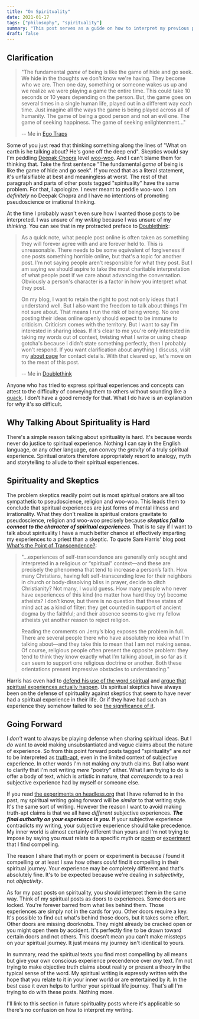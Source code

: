 ```yaml
---
title: "On Spirituality"
date: 2021-01-17
tags: ["philosophy", "spirituality"]
summary: "This post serves as a guide on how to interpret my previous posts on spirituality while explaining the purpose for future spiritual writing and suggests reasons why spiritual experiences and ideas are so hard to talk about."
draft: false
---
```

## Clarification
> "The fundamental _game_ of being is like the game of hide and go seek. We hide in the thoughts we don't know we're having. They become who we are. Then one day, something or someone wakes us up and we realize we were playing a game the entire time. This could take 10 seconds or 10 years depending on the person. But, the game goes on several times in a single human life, played out in a different way each time. Just imagine all the ways the game is being played across all of humanity. The game of being a good person and not an evil one. The game of seeking happiness. The game of seeking enlightenment..."
> 
> -- Me in [Ego Traps](/ego-traps)

Some of you just read that thinking something along the lines of "What on earth is he talking about? He's gone off the deep end". Skeptics would say I'm peddling [Deepak Chopra](https://rationalwiki.org/wiki/Deepak_Chopra) level [woo-woo](https://rationalwiki.org/wiki/Woo). And I can't blame them for thinking that. Take the first sentence "The fundamental _game_ of being is like the game of hide and go seek". If you read that as a literal statement, it's unfalsifiable at best and meaningless at worst. The rest of that paragraph and parts of other posts tagged "spirituality" have the same problem. For that, I apologize. I never meant to peddle woo-woo. I am _definitely_ no Deepak Chopra and I have no intentions of promoting pseudoscience or irrational thinking.

At the time I probably wasn't even sure how I wanted those posts to be interpreted. I was unsure of my _writing_ because I was unsure of my _thinking_. You can see that in my protracted preface to [Doublethink](/doublethink):

> As a quick note, what people post online is often taken as something they will forever agree with and are forever held to. This is unreasonable. There needs to be some equivalent of forgiveness if one posts something horrible online, but that's a topic for another post. I'm not saying people aren't responsible for what they post. But I am saying we should aspire to take the most charitable interpretation of what people post if we care about advancing the conversation. Obviously a person's character is a factor in how you interpret what they post.    
> 
> On my blog, I want to retain the right to post not only ideas that I understand well. But I also want the freedom to talk about things I'm not sure about. That means I run the risk of being wrong. No one posting their ideas online openly should expect to be immune to criticism. Criticism comes with the territory. But I want to say I'm interested in sharing ideas. If it's clear to me you're only interested in taking my words out of context, twisting what I write or using cheap gotcha's because I didn't state something perfectly, then I probably won't respond. If you want clarification about anything I discuss, visit my [about page](/about) for contact details. With that cleared up, let's move on to the meat of this post.
> 
> -- Me in [Doublethink](/doublethink)

Anyone who has tried to express spiritual experiences and concepts can attest to the difficulty of conveying them to others without sounding like a [quack](https://rationalwiki.org/wiki/Quackery). I don't have a good remedy for that. What I do have is an explanation for _why_ it's so difficult.

## Why Talking About Spirituality is Hard
There's a simple reason talking about spirituality is hard. It's because words never do justice to spiritual experience. Nothing I can say in the English language, or any other language, can convey the _gravity_ of a truly spiritual experience. Spiritual orators therefore appropriately resort to analogy, myth and storytelling to allude to their spiritual experiences.

## Spirituality and Skeptics
The problem skeptics readily point out is most spiritual orators are all too sympathetic to pseudoscience, religion and woo-woo. This leads them to conclude that spiritual experiences are just forms of mental illness and irrationality. What they don't realize is spiritual orators gravitate to pseudoscience, religion and woo-woo precisely because ___skeptics fail to connect to the character of spiritual experiences___. That is to say if I want to talk about spirituality I have a much better chance at effectively imparting my experiences to a priest than a skeptic. To quote Sam Harris' blog post [What's the Point of Transcendence?](https://samharris.org/whats-the-point-of-transcendence/):

> "...experiences of self-transcendence are generally only sought and interpreted in a religious or “spiritual” context—and these are precisely the phenomena that tend to increase a person’s faith. How many Christians, having felt self-transcending love for their neighbors in church or body-dissolving bliss in prayer, decide to ditch Christianity? Not many, I would guess. How many people who never have experiences of this kind (no matter how hard they try) become atheists? I don’t know, but there is no question that these states of mind act as a kind of filter: they get counted in support of ancient dogma by the faithful; and their absence seems to give my fellow atheists yet another reason to reject religion.
> 
> Reading the comments on Jerry’s blog exposes the problem in full. There are several people there who have absolutely no idea what I’m talking about—and they take this to mean that I am not making sense. Of course, religious people often present the opposite problem: they tend to think they know exactly what I’m talking about, in so far as it can seem to support one religious doctrine or another. Both these orientations present impressive obstacles to understanding."

Harris has even had to [defend his use of the word spiritual](https://samharris.org/a-plea-for-spirituality/) and [argue that spiritual experiences actually happen](https://samharris.org/on-spiritual-truths/). Us spiritual skeptics have always been on the defense of spirituality against skeptics that seem to have never had a spiritual experience in their life. Or if they have had such an experience they somehow failed to see [the significance of it](https://samharris.org/whats-the-point-of-transcendence/).

## Going Forward<a name="Going_Forward"></a>
I _don't_ want to always be playing defense when sharing spiritual ideas. But I _do_ want to avoid making unsubstantiated and vague claims about the nature of experience. So from this point forward posts tagged "spirituality" are _not_ to be interpreted as [truth-apt](https://en.wikipedia.org/wiki/Truth-apt), even in the limited context of subjective experience. In other words I'm not making _any_ truth claims. But I also want to clarify that I'm not writing _mere_ "poetry" either. What I am trying to do is offer a body of text, which is artistic in nature, that _corresponds_ to a real subjective experience had by myself or someone else.

If you read [the experiments on headless.org](https://headless.org/experiments/) that I have referred to in the past, my spiritual writing going forward will be _similar_ to that writing style. It's the same sort of writing. However the reason I want to avoid making truth-apt claims is that we all have _different_ subjective experiences. ___The final authority on your experience is you.___ If your subjective experience contradicts my writing, your subjective experience should take precedence. My inner world is almost certainly different than yours and I'm not trying to impose by saying you _must_ relate to a specific myth or [poem](https://headless.org/poetry-home.htm) or [experiment](https://headless.org/experiments) that I find compelling.

The reason I share that myth or poem or experiment is because _I_ found it compelling or at least I saw how others _could_ find it compelling in their spiritual journey. Your experience may be completely different and that's absolutely fine. It's to be expected because we're dealing in _subjectivity_, not _objectivity_.

As for my past posts on spirituality, you should interpret them in the same way. Think of my spiritual posts as doors to experiences. Some doors are locked. You're forever barred from what lies behind them. Those experiences are simply not in the cards for you. Other doors require a key. It's possible to find out what's behind those doors, but it takes some effort. Other doors are missing doorknobs. They might already be cracked open or you might open them by accident. It's perfectly fine to be drawn toward certain doors and not others. This doesn't mean you can't make missteps on your spiritual journey. It just means my journey isn't identical to yours.

In summary, read the spiritual texts you find most compelling by all means but give your own conscious experience precendence over _any_ text. I'm not trying to make objective truth claims about reality or present a theory in the typical sense of the word.  My spiritual writing is expressly written with the hope that you relate to it in your inner world or are entertained by it. In the best case it even helps to further your spiritual life journey. That's all I'm trying to do with these posts. Nothing more.

I'll link to this section in future spirituality posts where it's applicable so there's no confusion on how to interpret my writing.
